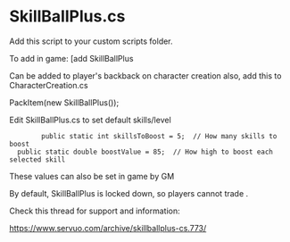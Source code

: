 # SkillBallPlus.cs
Add this script to your custom scripts folder.

To add in game:
[add SkillBallPlus

Can be added to player's backback on character creation also, add this to CharacterCreation.cs

PackItem(new SkillBallPlus());

Edit SkillBallPlus.cs to set default skills/level

			public static int skillsToBoost = 5;  // How many skills to boost
      public static double boostValue = 85;  // How high to boost each selected skill

These values can also be set in game by GM

By default, SkillBallPlus is locked down, so players cannot trade .

Check this thread for support and information:

https://www.servuo.com/archive/skillballplus-cs.773/
